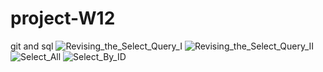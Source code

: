 # project-W12
git and sql
![Revising_the_Select_Query_I](https://user-images.githubusercontent.com/106160317/185210397-a0cade4d-bb56-4138-9fc3-22358eb44e5f.png)
![Revising_the_Select_Query_II](https://user-images.githubusercontent.com/106160317/185210730-e989e761-bdf1-44ac-83e5-7d2424c8e525.png)
![Select_All](https://user-images.githubusercontent.com/106160317/185210805-f502833e-bb13-4106-aa0a-07bd73d8a8c1.png)
![Select_By_ID](https://user-images.githubusercontent.com/106160317/185210914-be6e2a5d-152e-48f0-9c3d-c8767e440a40.png)

